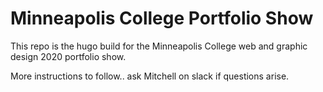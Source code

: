# Minneapolis College Portfolio Show



This repo is the hugo build for the Minneapolis College web and graphic design 2020 portfolio show.



More instructions to follow..
ask Mitchell on slack if questions arise. 
